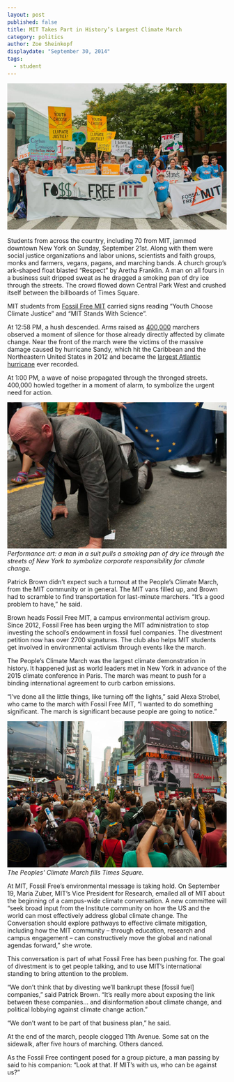 ```yaml
---
layout: post
published: false
title: MIT Takes Part in History’s Largest Climate March
category: politics
author: Zoe Sheinkopf
displaydate: "September 30, 2014"
tags: 
  - student
---
```


![](/_posts/1491671_956029881080076_1969027885107661291_n.jpg)


Students from across the country, including 70 from MIT, jammed downtown New York on Sunday, September 21st. Along with them were social justice organizations and labor unions, scientists and faith groups, monks and farmers, vegans, pagans, and marching bands. A church group’s ark-shaped float blasted “Respect” by Aretha Franklin. A man on all fours in a business suit dripped sweat as he dragged a smoking pan of dry ice through the streets. The crowd flowed down Central Park West and crushed itself between the billboards of Times Square. 

MIT students from [Fossil Free MIT](http://www.fossilfreemit.org/) carried signs reading “Youth Choose Climate Justice” and “MIT Stands With Science”.

At 12:58 PM, a hush descended. Arms raised as [400,000](http://time.com/3415162/peoples-climate-march-new-york-manhattan-demonstration/) marchers observed a moment of silence for those already directly affected by climate change. Near the front of the march were the victims of the massive damage caused by hurricane Sandy, which hit the Caribbean and the Northeastern United States in 2012 and became the [largest Atlantic hurricane](http://www.erh.noaa.gov/mhx/EventReviews/20121029/20121029.php) ever recorded.

At 1:00 PM, a wave of noise propagated through the thronged streets. 400,000 howled together in a moment of alarm, to symbolize the urgent need for action.


![10711133_956029931080071_1505566343118686235_n.jpg](/_posts/10711133_956029931080071_1505566343118686235_n.jpg)
_Performance art: a man in a suit pulls a smoking pan of dry ice through the streets of New York to symbolize corporate responsibility for climate change._


Patrick Brown didn’t expect such a turnout at the People’s Climate March, from the MIT community or in general. The MIT vans filled up, and Brown had to scramble to find transportation for last-minute marchers. “It’s a good problem to have,” he said.

Brown heads Fossil Free MIT, a campus environmental activism group. Since 2012, Fossil Free has been urging the MIT administration to stop investing the school’s endowment in fossil fuel companies. The divestment petition now has over 2700 signatures. The club also helps MIT students get involved in environmental activism through events like the march.

The People’s Climate March was the largest climate demonstration in history. It happened just as world leaders met in New York in advance of the 2015 climate conference in Paris. The march was meant to push for a binding international agreement to curb carbon emissions.

“I’ve done all the little things, like turning off the lights,” said Alexa Strobel, who came to the march with Fossil Free MIT, “I wanted to do something significant. The march is significant because people are going to notice.”

    
![10628105_956029774413420_2601407869024525412_n.jpg](/_posts/10628105_956029774413420_2601407869024525412_n.jpg)
_The Peoples' Climate March fills Times Square._

At MIT, Fossil Free’s environmental message is taking hold. On September 19, Maria Zuber, MIT’s Vice President for Research, emailed all of MIT about the beginning of a campus-wide climate conversation. A new committee will “seek broad input from the Institute community on how the US and the world can most effectively address global climate change. The Conversation should explore pathways to effective climate mitigation, including how the MIT community – through education, research and campus engagement – can constructively move the global and national agendas forward,” she wrote.

This conversation is part of what Fossil Free has been pushing for. The goal of divestment is to get people talking, and to use MIT’s international standing to bring attention to the problem.

“We don’t think that by divesting we’ll bankrupt these [fossil fuel] companies,” said Patrick Brown. “It’s really more about exposing the link between these companies… and disinformation about climate change, and political lobbying against climate change action.”

“We don’t want to be part of that business plan,” he said.

At the end of the march, people clogged 11th Avenue. Some sat on the sidewalk, after five hours of marching. Others danced.

As the Fossil Free contingent posed for a group picture, a man passing by said to his companion: “Look at that. If MIT’s with us, who can be against us?”